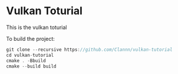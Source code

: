 # Vulkan Toturial
This is the vulkan toturial

To build the project:
```c++
git clone --recursive https://github.com/Clannn/vulkan-tutorial
cd vulkan-tutorial
cmake . -Bbuild
cmake --build build
```